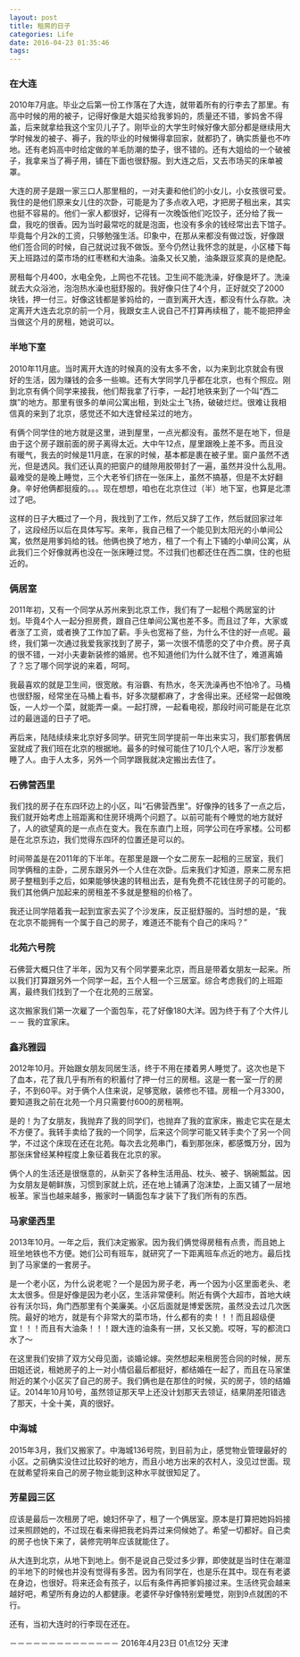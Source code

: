 ```yaml
---
layout: post
title: 租房的日子
categories: Life
date: 2016-04-23 01:35:46
tags:
---
```


### 在大连

2010年7月底。毕业之后第一份工作落在了大连，就带着所有的行李去了那里。有高中时候的用的被子，记得好像是大姐买给我爹妈的，质量还不错，爹妈舍不得盖，后来就拿给我这个宝贝儿子了。刚毕业的大学生时候好像大部分都是继续用大学时候发的被子、褥子，我的毕业的时候懒得拿回家，就都扔了，确实质量也不咋地。还有老妈高中时给定做的羊毛防潮的垫子，很不错的。还有大姐给的一个破被子，我拿来当了褥子用，铺在下面也很舒服。到大连之后，又去市场买的床单被罩。

大连的房子是跟一家三口人那里租的，一对夫妻和他们的小女儿，小女孩很可爱。我住的是他们原来女儿住的次卧，可能是为了多点收入吧，才把房子租出来，其实也挺不容易的。他们一家人都很好，记得有一次晚饭他们吃饺子，还分给了我一盘，我吃的很香。因为当时最常吃的就是泡面，也没有多余的钱经常出去下馆子。毕竟每个月2k的工资，只够勉强生活。印象中，在那从来都没有做过饭，好像跟他们签合同的时候，自己就说过我不做饭。至今仍然让我怀念的就是，小区楼下每天上班路过的菜市场的红枣糕和大油条。油条又长又脆，油条跟豆浆真的是绝配。

房租每个月400，水电全免，上网也不花钱。卫生间不能洗澡，好像是坏了。洗澡就去大众浴池，泡泡热水澡也挺舒服的。我好像只住了4个月，正好就交了2000块钱，押一付三。好像这钱都是爹妈给的，一直到离开大连，都没有什么存款。决定离开大连去北京的前一个月，我跟女主人说自己不打算再续租了，能不能把押金当做这个月的房租，她说可以。

### 半地下室

2010年11月底。当时离开大连的时候真的没有太多不舍，以为来到北京就会有很好的生活，因为赚钱的会多一些嘛。还有大学同学几乎都在北京，也有个照应。刚到北京有俩个同学来接我，他们帮我拿了行李，一起打地铁来到了一个叫“西二旗”的地方。那里有很多的单间公寓出租，到处尘土飞扬，破破烂烂。很难让我相信真的来到了北京，感觉还不如大连曾经呆过的地方。

有俩个同学住的地方就是这里，进到屋里，一点光都没有。虽然不是在地下，但是由于这个房子跟前面的房子离得太近。大中午12点，屋里跟晚上差不多。而且没有暖气，我去的时候是11月底，在家的时候，基本都是裹在被子里。窗户虽然不透光，但是透风。我们还认真的把窗户的缝隙用胶带封了一遍，虽然并没什么乱用。最难受的是晚上睡觉，三个大老爷们挤在一张床上，虽然不搞基，但是不太好翻身。辛好他俩都挺瘦的。。。现在想想，咱也在北京住过（半）地下室，也算是北漂过了吧。

这样的日子大概过了一个月，我找到了工作，然后又辞了工作，然后就回家过年了，这段经历以后在具体写写。来年，我自己租了一个能见到太阳光的小单间公寓，依然是用爹妈给的钱。他俩也换了地方，租了一个有上下铺的小单间公寓，从此我们三个好像就再也没在一张床睡过觉。不过我们也都还住在西二旗，住的也挺近的。

### 俩居室

2011年初，又有一个同学从苏州来到北京工作，我们有了一起租个两居室的计划。毕竟4个人一起分担房费，跟自己住单间公寓也差不多。而且过了年，大家或者涨了工资，或者换了工作加了薪。手头也宽裕了些，为什么不住的好一点呢。最终，我们第一次通过我爱我家找到了房子，第一次很不情愿的交了中介费。房子真的很不错，一对小夫妻新装修的婚房。也不知道他们为什么就不住了，难道离婚了？忘了哪个同学说的来着，呵呵。

我最喜欢的就是卫生间，很宽敞。有浴霸、有热水，冬天洗澡再也不怕冷了。马桶也很舒服，经常坐在马桶上看书，好多次腿都麻了，才舍得出来。还经常一起做晚饭，一人炒一个菜，就能弄一桌。一起打牌，一起看电视，那段时间可能是在北京过的最逍遥的日子了吧。

再后来，陆陆续续来北京好多同学。研究生同学提前一年出来实习，我们那套俩居室就成了我们班在北京的根据地。最多的时候可能住了10几个人吧，客厅沙发都睡了人。由于人太多，另外一个同学跟我就决定搬出去住了。

### 石佛营西里

我们找的房子在东四环边上的小区，叫“石佛营西里”。好像挣的钱多了一点之后，我们就开始考虑上班距离和住房环境两个问题了。以前可能有个睡觉的地方就好了，人的欲望真的是一点点在变大。我在东直门上班，同学公司在呼家楼。公司都是在北京东边，我们觉得东四环的位置还是可以的。

时间带盖是在2011年的下半年。在那里是跟一个女二房东一起租的三居室，我们同学俩租的主卧，二房东跟另外一个人住在次卧。后来我们才知道，原来二房东把房子整租到手之后，如果能够快速的转租出去，是有免费不花钱住房子的可能的。我们其他俩户加起来的房租差不多就是整租的价格了。

我还让同学陪着我一起到宜家去买了个沙发床，反正挺舒服的。当时想的是，“我在北京不能拥有一个属于自己的房子，难道还不能有个自己的床吗？”

### 北苑六号院

石佛营大概只住了半年，因为又有个同学要来北京，而且是带着女朋友一起来。所以我们打算跟另外一个同学一起，五个人租一个三居室。综合考虑我们的上班距离，最终我们找到了一个在北苑的三居室。

这次搬家我们第一次雇了一个面包车，花了好像180大洋。因为终于有了个大件儿 －－ 我的宜家床。

### 鑫兆雅园

2012年10月。开始跟女朋友同居生活，终于不用在搂着男人睡觉了。这次也是下了血本，花了我几乎有所有的积蓄付了押一付三的房租。这是一套一室一厅的房子，不到60平。对于俩个人住来说，足够宽敞，装修也不错。房租一个月3300，要知道我之前在北苑一个月只需要付600的房租啊。

是的！为了女朋友，我抛弃了我的同学们，也抛弃了我的宜家床，搬走它实在是太不方便了。我转手卖给了我的一个同学，后来这个同学可能又转手卖个了另一个同学，不过这个床现在还在北苑。每次去北苑串门，看到那张床，都感慨万分，因为那张床曾经某种程度上象征着我在北京的家。

俩个人的生活还是很惬意的，从新买了各种生活用品、枕头、被子、锅碗瓢盆。因为女朋友是朝鲜族，习惯到家就上炕，还在地上铺满了泡沫垫，上面又铺了一层地板革。家当也越来越多，搬家时一辆面包车才装下了我们所有的东西。

### 马家堡西里

2013年10月。一年之后，我们决定搬家。因为我们俩觉得房租有点贵，而且她上班坐地铁也不方便。她们公司有班车，就研究了一下距离班车点近的地方。最后找到了马家堡的一套房子。

是一个老小区，为什么说老呢？一个是因为房子老，再一个因为小区里面老头、老太太很多。但是好像是因为老小区，生活非常便利。附近有俩个大超市，首地大峡谷有沃尔玛，角门西那里有个美廉美。小区后面就是博爱医院，虽然没去过几次医院。最好的地方，就是有个非常大的菜市场，什么都有的卖！！！而且超级便宜！！！而且有大油条！！！跟大连的油条有一拼，又长又脆。哎呀，写的都流口水了～

在这里我们安排了双方父母见面，谈婚论嫁。突然想起来租房签合同的时候，房东田姐还说，租她房子的上一对小情侣最后都挺好，都结婚在一起了，而且在马家堡附近的某个小区买了自己的房子。我们俩也是在那住的时候，买的房子，领的结婚证。2014年10月10号，虽然领证那天早上还没计划那天去领证，结果阴差阳错选了那天，十全十美，真的很好。

### 中海城

2015年3月，我们又搬家了。中海城136号院，到目前为止，感觉物业管理最好的小区。之前确实没住过比较好的地方，而且小地方出来的农村人，没见过世面。现在就希望将来自己的房子物业能到这种水平就很知足了。

### 芳星园三区

应该是最后一次租房了吧，媳妇怀孕了，租了一个俩居室。原本是打算把她妈妈接过来照顾她的，不过现在看来得把我老妈弄过来伺候她了。希望一切都好。自己卖的房子也快下来了，装修完明年应该就能住了。

从大连到北京，从地下到地上。倒不是说自己受过多少罪，即使就是当时住在潮湿的半地下的时候也并没有觉得有多苦。因为有同学在，也是乐在其中。现在有老婆在身边，也很好。将来还会有孩子，以后有条件再把爹妈接过来。生活终究会越来越好吧，希望所有身边的人都健康。老婆怀孕好像特别爱睡觉，刚到9点就困的不行。

还有，当初大连时的行李现在还在。

－－－－－－－－－－－－－－
2016年4月23日 01点12分
天津
